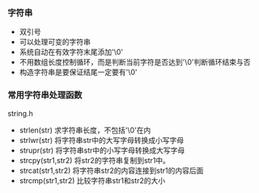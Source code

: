 ### 字符串
- 双引号
- 可以处理可变的字符串
- 系统自动在有效字符末尾添加'\0'
- 不用数组长度控制循环，而是判断当前字符是否达到'\0'判断循环结束与否
- 构造字符串是要保证结尾一定要有'\0'

### 常用字符串处理函数
string.h
- strlen(str)
求字符串长度，不包括'\0'在内
- strlwr(str)
将字符串str中的大写字母转换成小写字母
- strupr(str)
将字符串str中的小写字母转换成大写字母
- strcpy(str1,str2)
将str2的字符串复制到str1中。
- strcat(str1,str2)
将字符串str2的内容连接到str1的内容后面
- strcmp(str1,str2)
比较字符串str1和str2的大小


